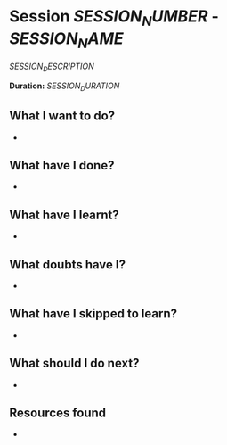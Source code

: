 # Session $SESSION_NUMBER$ - $SESSION_NAME$

$SESSION_DESCRIPTION$

**Duration:** $SESSION_DURATION$

## What I want to do?

- 

## What have I done?

- 

## What have I learnt?

- 

## What doubts have I?

- 

## What have I skipped to learn?

- 

## What should I do next?

- 

## Resources found

- []()
